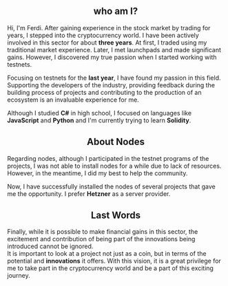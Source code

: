 <div align="center">

## who am I?

</div>

Hi, I'm Ferdi. After gaining experience in the stock market by trading for years, I stepped into the cryptocurrency world. I have been actively involved in this sector for about **three years**. At first, I traded using my traditional market experience. Later, I met launchpads and made significant gains. However, I discovered my true passion when I started working with testnets.<br>

Focusing on testnets for the **last year**, I have found my passion in this field. Supporting the developers of the industry, providing feedback during the building process of projects and contributing to the production of an ecosystem is an invaluable experience for me.<br>

Although I studied **C#** in high school, I focused on languages like **JavaScript** and **Python** and I'm currently trying to learn **Solidity**.

<div align="center">

## About Nodes

</div>
Regarding nodes, although I participated in the testnet programs of the projects, I was not able to install nodes for a while due to lack of resources. However, in the meantime, I did my best to help the community. <br>

Now, I have successfully installed the nodes of several projects that gave me the opportunity. I prefer **Hetzner** as a server provider.


<div align="center">
  
## Last Words

</div>

Finally, while it is possible to make financial gains in this sector, the excitement and contribution of being part of the innovations being introduced cannot be ignored. <br>
It is important to look at a project not just as a coin, but in terms of the potential and **innovations** it offers. With this vision, it is a great privilege for me to take part in the cryptocurrency world and be a part of this exciting journey.

